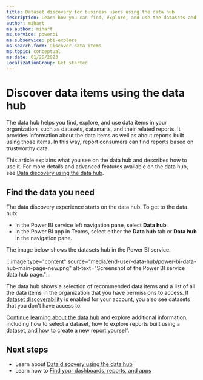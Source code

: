 ```yaml
---
title: Dataset discovery for business users using the data hub
description: Learn how you can find, explore, and use the datasets and datamarts and their related reports in your organization.
author: mihart
ms.author: mihart
ms.service: powerbi
ms.subservice: pbi-explore
ms.search.form: Discover data items
ms.topic: conceptual
ms.date: 01/25/2023
LocalizationGroup: Get started
---
```


# Discover data items using the data hub

The data hub helps you find, explore, and use data items in your organization, such as datasets, datamarts, and their related reports. It provides information about the data items as well as about reports built using those items. In this way, report consumers can find reports based on trustworthy data.

This article explains what you see on the data hub and describes how to use it. For more details and advanced features available on the data hub, see [Data discovery using the data hub](../connect-data/service-data-hub.md).  

## Find the data you need

The data discovery experience starts on the data hub. To get to the data hub:

- In the Power BI service left navigation pane, select **Data hub**.
- In the Power BI app in Teams, select either the **Data hub** tab or **Data hub** in the navigation pane.

The image below shows the datasets hub in the Power BI service.

:::image type="content" source="media/end-user-data-hub/power-bi-data-hub-main-page-new.png" alt-text="Screenshot of the Power BI service data hub page.":::

The data hub shows a selection of recommended data items and a list of all the data items in the organization that you have permissions to access. If [dataset discoverability](../collaborate-share/service-discovery.md) is enabled for your account, you also see datasets that you don't have access to.

[Continue learning about the data hub](../connect-data/service-data-hub.md) and explore additional information, including how to select a dataset, how to explore reports built using a dataset, and how to create a new report yourself.
  
## Next steps

- Learn about [Data discovery using the data hub](../connect-data/service-data-hub.md)
- Learn how to [Find your dashboards, reports, and apps](end-user-home.md)
